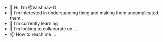 - 👋 Hi, I’m @Vaishnav-G
- 👀 I’m interested in understanding thing and making them uncomplicated them..
- 🌱 I’m currently learning 
- 💞️ I’m looking to collaborate on ...
- 📫 How to reach me ...

<!---
Vaishnav-G/Vaishnav-G is a ✨ special ✨ repository because its `README.md` (this file) appears on your GitHub profile.
You can click the Preview link to take a look at your changes.
--->

